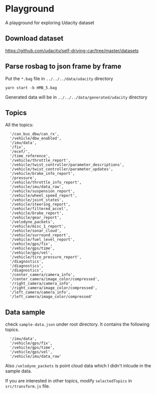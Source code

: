 # Playground
A playground for exploring Udacity dataset


## Download dataset

https://github.com/udacity/self-driving-car/tree/master/datasets


## Parse rosbag to json frame by frame

Put the `*.bag` file in `../../../data/udacity` directory

```
yarn start -b HMB_5.bag
```

Generated data will be in `../../../data/generated/udacity` directory


## Topics

All the topics:

```
  '/can_bus_dbw/can_rx',
  '/vehicle/dbw_enabled',
  '/imu/data',
  '/fix',
  '/ecef/',
  '/time_reference',
  '/vehicle/throttle_report',
  '/vehicle/twist_controller/parameter_descriptions',
  '/vehicle/twist_controller/parameter_updates',
  '/vehicle/brake_info_report',
  '/pressure',
  '/vehicle/throttle_info_report',
  '/vehicle/imu/data_raw',
  '/vehicle/suspension_report',
  '/vehicle/wheel_speed_report',
  '/vehicle/joint_states',
  '/vehicle/steering_report',
  '/vehicle/filtered_accel',
  '/vehicle/brake_report',
  '/vehicle/gear_report',
  '/velodyne_packets',
  '/vehicle/misc_1_report',
  '/vehicle/sonar_cloud',
  '/vehicle/surround_report',
  '/vehicle/fuel_level_report',
  '/vehicle/gps/fix',
  '/vehicle/gps/time',
  '/vehicle/gps/vel',
  '/vehicle/tire_pressure_report',
  '/diagnostics',
  '/diagnostics',
  '/diagnostics',
  '/center_camera/camera_info',
  '/center_camera/image_color/compressed',
  '/right_camera/camera_info',
  '/right_camera/image_color/compressed',
  '/left_camera/camera_info',
  '/left_camera/image_color/compressed'
```

## Data sample

check `sample-data.json` under root directory. It contains the following topics.
```
  '/imu/data',
  '/vehicle/gps/fix',
  '/vehicle/gps/time',
  '/vehicle/gps/vel',
  '/vehicle/imu/data_raw'
```

Also `/velodyne_packets` is point cloud data which I didn't inlcude in the sample data.

If you are interested in other topics, modify `selectedTopics` in `src/transform.js` file.

